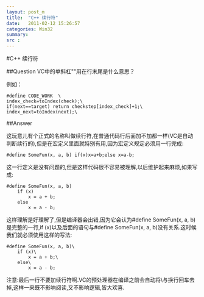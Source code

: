 ```yaml
---
layout: post_m
title:  "C++ 续行符"
date:   2011-02-12 15:26:57
categories: Win32
summary: 
src : 
---
```


#C++ 续行符

##Question
VC中的单斜杠"\"用在行末尾是什么意思？

例如：

	#define CODE_WORK  \
	index_check=toIndex(check);\
	if(next==target) return checkstep[index_check]+1;\
	index_next=toIndex(next);\ 

##Answer

这玩意儿有个正式的名称叫做续行符,在普通代码行后面加不加都一样(VC是自动判断续行的),但是在宏定义里面就特别有用,因为宏定义规定必须用一行完成:

    #define SomeFun(x, a, b) if(x)x=a+b;else x=a-b;

这一行定义是没有问题的,但是这样代码很不容易被理解,以后维护起来麻烦,如果写成:

	#define SomeFun(x, a, b)
	    if (x)
	        x = a + b;
	    else
	        x = a - b;

这样理解是好理解了,但是编译器会出错,因为它会认为#define SomeFun(x, a, b)是完整的一行,if (x)以及后面的语句与#define SomeFun(x, a, b)没有关系.这时候我们就必须使用这样的写法:

	#define SomeFun(x, a, b)\
	    if (x)\
	        x = a + b;\
	    else\
	        x = a - b;
	        
注意:最后一行不要加续行符啊.VC的预处理器在编译之前会自动将\与换行回车去掉,这样一来既不影响阅读,又不影响逻辑,皆大欢喜. 